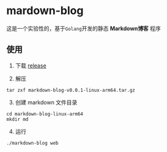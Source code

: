 # mardown-blog
这是一个实验性的，基于`Golang`开发的静态 **Markdown博客** 程序

## 使用
1. 下载 [release](https://github.com/gaowei-space/markdown-blog/releases/)

2. 解压
```
tar zxf markdown-blog-v0.0.1-linux-arm64.tar.gz
```

3. 创建 markdown 文件目录
```
cd markdown-blog-linux-arm64
mkdir md
```

4. 运行
```
./markdown-blog web
```
